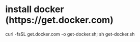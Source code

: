

<h1>install docker (https://get.docker.com)</h1>
curl -fsSL get.docker.com -o get-docker.sh; sh get-docker.sh
